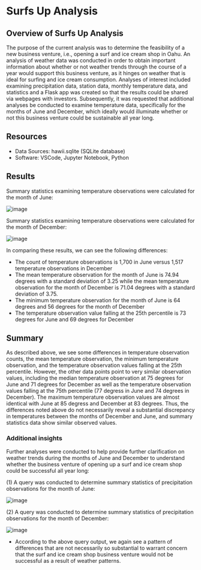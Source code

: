 # Surfs Up Analysis

## Overview of Surfs Up Analysis

The purpose of the current analysis was to determine the feasibility of a new business venture, i.e., opening a surf and ice cream shop in Oahu. An analysis of weather data was conducted in order to obtain important information about whether or not weather trends through the course of a year would support this business venture, as it hinges on weather that is ideal for surfing and ice cream consumption. Analyses of interest included examining precipitation data, station data, monthly temperature data, and statistics and a Flask app was created so that the results could be shared via webpages with investors. Subsequently, it was requested that additional analyses be conducted to examine temperature data, specifically for the months of June and December, which ideally would illuminate whether or not this business venture could be sustainable all year long. 

## Resources
- Data Sources: hawii.sqlite (SQLite database)
- Software: VSCode, Jupyter Notebook, Python 

## Results

Summary statistics examining temperature observations were calculated for the month of June:  

![image](https://user-images.githubusercontent.com/85533099/136884458-42b59500-29e2-4e25-bf32-058d869f8aab.png)

Summary statistics examining temperature observations were calculated for the month of December:

![image](https://user-images.githubusercontent.com/85533099/136884558-f2634810-afef-4f0a-ae17-2b162994e800.png)

In comparing these results, we can see the following differences:

  -  The count of temperature observations is 1,700 in June versus 1,517 temperature observations in December
  -  The mean temperature observation for the month of June is 74.94 degrees with a standard deviation of 3.25 while the mean temperature observation for the month of December is 71.04 degrees with a standard deviation of 3.75. 
  -  The minimum temperature observation for the month of June is 64 degrees and 56 degrees for the month of December
  -  The temperature observation value falling at the 25th percentile is 73 degrees for June and 69 degrees for December

## Summary 

As described above, we see some differences in temperature observation counts, the mean temperature observation, the minimum temperature observation, and the temperature observation values falling at the 25th percentile. However, the other data points point to very similar observation values, including the median temperature observation at 75 degrees for June and 71 degrees for December as well as the temperature observation values falling at the 75th percentile (77 degress in June and 74 degrees in December). The maximum temperature observation values are almost identical with June at 85 degress and December at 83 degrees. Thus, the differences noted above do not necessarily reveal a substantial discrepancy in temperatures between the months of December and June, and summary statistics data show similar observed values. 

### Additional insights

Further analyses were conducted to help provide further clarification on weather trends during the months of June and December to understand whether the business venture of opening up a surf and ice cream shop could be successful all year long:

(1) A query was conducted to determine summary statistics of precipitation observations for the month of June:

![image](https://user-images.githubusercontent.com/85533099/136891268-df65e90f-0919-42de-b893-f9364b0e2d5f.png)

(2) A query was conducted to determine summary statistics of precipitation observations for the month of December:

![image](https://user-images.githubusercontent.com/85533099/136891347-6e466b8d-44a1-4f03-9df8-18af687fa42d.png)

  - According to the above query output, we again see a pattern of differences that are not necessarily so substantial to warrant concern that the surf and ice cream shop business venture would not be successful as a result of weather patterns. 


